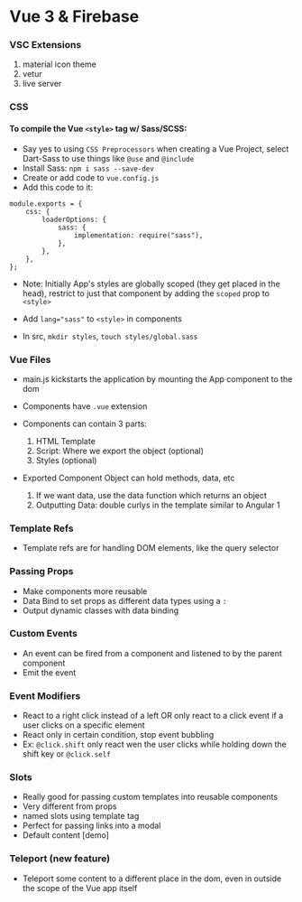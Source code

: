 # Vue 3 & Firebase

### VSC Extensions

1. material icon theme
1. vetur
1. live server

### CSS

#### To compile the Vue `<style>` tag w/ Sass/SCSS:

- Say yes to using `CSS Preprocessors` when creating a Vue Project, select Dart-Sass to use things like `@use` and `@include`
- Install Sass:
  `npm i sass --save-dev`
- Create or add code to `vue.config.js`
- Add this code to it:

```
module.exports = {
	css: {
		loaderOptions: {
			sass: {
				implementation: require("sass"),
			},
		},
	},
};
```

- Note: Initially App's styles are globally scoped (they get placed in the head), restrict to just that component by adding the `scoped` prop to `<style>`

- Add `lang="sass"` to `<style>` in components
- In src, `mkdir styles`, `touch styles/global.sass`

### Vue Files

- main.js kickstarts the application by mounting the App component to the dom
- Components have `.vue` extension
- Components can contain 3 parts:

  1. HTML Template
  1. Script: Where we export the object (optional)
  1. Styles (optional)

- Exported Component Object can hold methods, data, etc
  1. If we want data, use the data function which returns an object
  1. Outputting Data: double curlys in the template similar to Angular 1

### Template Refs

- Template refs are for handling DOM elements, like the query selector

### Passing Props

- Make components more reusable
- Data Bind to set props as different data types using a `:`
- Output dynamic classes with data binding

### Custom Events

- An event can be fired from a component and listened to by the parent component
- Emit the event

### Event Modifiers

- React to a right click instead of a left OR only react to a click event if a user clicks on a specific element
- React only in certain condition, stop event bubbling
- Ex: `@click.shift` only react wen the user clicks while holding down the shift key or `@click.self`

### Slots

- Really good for passing custom templates into reusable components
- Very different from props
- named slots using template tag
- Perfect for passing links into a modal
- Default content [demo]

### Teleport (new feature)

- Teleport some content to a different place in the dom, even in outside the scope of the Vue app itself
